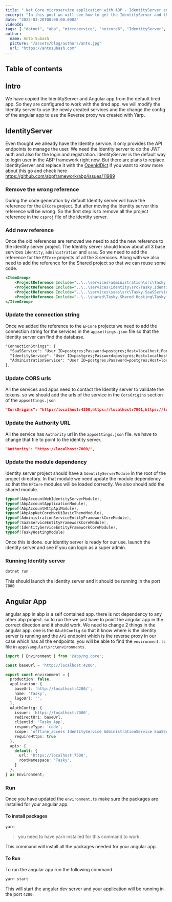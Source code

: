 ```yaml
---
title: ".Net Core microservice application with ABP - IdentityServer and Angular - Part 8"
excerpt: "In this post we will see how to get the IdentityServer and the Angular App working with other services"
date: "2022-03-20T00:00:00.000Z"
videoId:  
tags: [ "dotnet", "abp", "microservice", "netcore6", "IdentityServer", "angular" ]
author:
  name: Anto Subash
  picture: "/assets/blog/authors/anto.jpg"
  url: "https://antosubash.com"
---
```


## Table of contents

## Intro

We have copied the IdentityServer and Angular app from the default tired app. So they are configured to work with the tired app. we will modify the Identity server to use the newly created services and the change the config of the angular app to use the Reverse proxy we created with Yarp.

## IdentityServer

Even thought we already have the Identity service. it only provides the API endpoints to manage the user. We need the Identity server to do the JWT auth and also for the login and registration. IdentityServer is the default way to login user in the ABP framework right now. But there are plans to replace IdentityServer and replace it with the [OpenIdDict](https://github.com/openiddict/openiddict-core) if you want to know more about this go and check here <https://github.com/abpframework/abp/issues/11989>

### Remove the wrong reference

During the code generation by default Identity server will have the reference for the `EFCore` project. But after moving the Identity server this reference will be wrong. So the first step is to remove all the project reference in the `csproj` file of the identity server.

### Add new reference

Once the old references are removed we need to add the new reference to the identity server project. The Identity server should know about all 3 base services `identity`, `administration` and `saas`. So we need to add the reference for the `EFCore` projects of all the 3 services. Along with we also need to add the reference for the Shared project so that we can reuse some code.

```xml
<ItemGroup>
    <ProjectReference Include="..\..\services\administration\src\Tasky.AdministrationService.EntityFrameworkCore\Tasky.AdministrationService.EntityFrameworkCore.csproj" />
    <ProjectReference Include="..\..\services\identity\src\Tasky.IdentityService.EntityFrameworkCore\Tasky.IdentityService.EntityFrameworkCore.csproj" />
    <ProjectReference Include="..\..\services\saas\src\Tasky.SaaSService.EntityFrameworkCore\Tasky.SaaSService.EntityFrameworkCore.csproj" />
    <ProjectReference Include="..\..\shared\Tasky.Shared.Hosting\Tasky.Shared.Hosting.csproj" />
</ItemGroup>
```

### Update the connection string

Once we added the reference to the `EFCore` projects we need to add the connection string for the services in the `appsettings.json` file so that the Identity server can find the database.

```xml
"ConnectionStrings": {
  "SaaSService": "User ID=postgres;Password=postgres;Host=localhost;Port=5432;Database=TaskySaaSService;Pooling=false;",
  "IdentityService": "User ID=postgres;Password=postgres;Host=localhost;Port=5432;Database=TaskyIdentityService;Pooling=false;",
  "AdministrationService": "User ID=postgres;Password=postgres;Host=localhost;Port=5432;Database=TaskyAdministrationService;Pooling=false;"
},
```

### Update CORS urls

All the services and apps need to contact the Identity server to validate the tokens. so we should add the urls of the service in the `CorsOrigins` section of the `appsettings.json`

```json
"CorsOrigins": "http://localhost:4200,https://localhost:7001,https://localhost:7002,https://localhost:7003",
```

### Update the Authority URL

All the service has `Authority` url in the `appsettings.json` file. we have to change that file to point to the identity server.

```json
"Authority": "https://localhost:7000/",
```

### Update the module dependency

Identity server project should have a `IdentityServerModule` in the root of the project directory. In that module we need update the module dependency so that the `EFCore` modules will be loaded correctly. We also should add the shared module.

```cs
typeof(AbpAccountWebIdentityServerModule),
typeof(AbpAccountApplicationModule),
typeof(AbpAccountHttpApiModule),
typeof(AbpAspNetCoreMvcUiBasicThemeModule),
typeof(AdministrationServiceEntityFrameworkCoreModule),
typeof(SaaSServiceEntityFrameworkCoreModule),
typeof(IdentityServiceEntityFrameworkCoreModule),
typeof(TaskyHostingModule)
```

Once this is done. our identity server is ready for our use. launch the identity server and see if you can login as a super admin.

### Running Identity server

```bash
dotnet run
```

This should launch the identity server and it should be running in the port `7000`

## Angular App

angular app in abp is a self contained app. there is not dependency to any other abp project. so to run the we just have to point the angular app in the correct direction and it should work. We need to change 2 things in the angular app. one is the `OAuthConfig` so that it know where is the identity server is running and the `API` endpoint which is the reverse proxy in our case which has all the endpoints. you will be able to find the `environment.ts` file in `apps\angular\src\environments`.

```ts
import { Environment } from '@abp/ng.core';

const baseUrl = 'http://localhost:4200';

export const environment = {
  production: false,
  application: {
    baseUrl: 'http://localhost:4200/',
    name: 'Tasky',
    logoUrl: '',
  },
  oAuthConfig: {
    issuer: 'https://localhost:7000',
    redirectUri: baseUrl,
    clientId: 'Tasky_App',
    responseType: 'code',
    scope: 'offline_access IdentityService AdministrationService SaaSService role email openid profile',
    requireHttps: true
  },
  apis: {
    default: {
      url: 'https://localhost:7500',
      rootNamespace: 'Tasky',
    }
  },
} as Environment;
```

### Run

Once you have updated the `environment.ts` make sure the packages are installed for your angular app.

#### To install packages

```bash
yarn
```

> you need to have yarn installed for this command to work

This command will install all the packages needed for your angular app.

#### To Run

To run the angular app run the following command

```bash
yarn start
```

This will start the angular dev server and your application will be running in the port `4200`.
